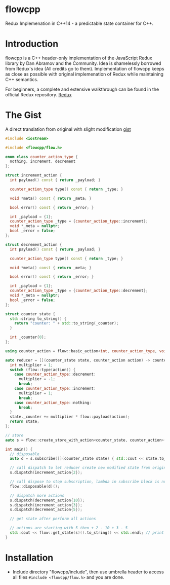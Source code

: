 # flowcpp
Redux Implemenation in C++14 - a predictable state container for C++.

# Introduction
flowcpp is a C++ header-only implementation of the JavaScript Redux library by Dan Abramov and the Community.
Idea is shamelessly borrowed from Redux's idea (All credits go to them). Implementation of flowcpp keeps as close as possible with original implemenation of Redux while maintaining C++ semantics.

For beginners, a complete and extensive walkthrough can be found in the official Redux repository. [Redux](https://github.com/rackt/redux)

# The Gist

A direct translation from original with slight modification [gist](https://github.com/rackt/redux/blob/master/README.md#the-gist)

``` C++
#include <iostream>

#include <flowcpp/flow.h>

enum class counter_action_type {
  nothing, increment, decrement
};

struct increment_action {
  int payload() const { return _payload; }

  counter_action_type type() const { return _type; }

  void *meta() const { return _meta; }

  bool error() const { return _error; }

  int _payload = {1};
  counter_action_type _type = {counter_action_type::increment};
  void *_meta = nullptr;
  bool _error = false;
};

struct decrement_action {
  int payload() const { return _payload; }

  counter_action_type type() const { return _type; }

  void *meta() const { return _meta; }

  bool error() const { return _error; }

  int _payload = {1};
  counter_action_type _type = {counter_action_type::decrement};
  void *_meta = nullptr;
  bool _error = false;
};

struct counter_state {
  std::string to_string() {
    return "counter: " + std::to_string(_counter);
  }

  int _counter{0};
};

using counter_action = flow::basic_action<int, counter_action_type, void *>;

auto reducer = [](counter_state state, counter_action action) -> counter_state {
  int multiplier = 1;
  switch (flow::type(action)) {
    case counter_action_type::decrement:
      multiplier = -1;
      break;
    case counter_action_type::increment:
      multiplier = 1;
      break;
    case counter_action_type::nothing:
      break;
  }
  state._counter += multiplier * flow::payload(action);
  return state;
};

// store
auto s = flow::create_store_with_action<counter_state, counter_action>(reducer, counter_state(), increment_action{5});

int main() {
  // disposable
  auto d = s.subscribe([](counter_state state) { std::cout << state.to_string() << std::endl; });

  // call dispatch to let reducer create new modified state from original state
  s.dispatch(increment_action{2});

  // call dispose to stop subscription, lambda in subscribe block is no longer functioning
  flow::disposable(d)();

  // dispatch more actions
  s.dispatch(decrement_action{10});
  s.dispatch(increment_action{3});
  s.dispatch(decrement_action{5});

  // get state after perform all actions

  // actions are starting with 5 then + 2 - 10 + 3 - 5
  std::cout << flow::get_state(s)().to_string() << std::endl; // print counter: -5
}
```

# Installation

* Include directory "flowcpp/include", then use umbrella header to access all files `#include <flowcpp/flow.h>` and you are done.
